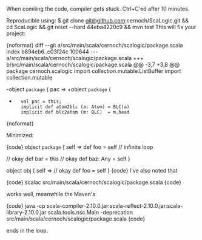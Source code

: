 When comiling the code, compiler gets stuck. Ctrl+C'ed after 10 minutes.

Reproducible using:
$ git clone git@github.com:cernoch/ScaLogic.git &&\
  cd ScaLogic && git reset --hard 44eba4220c9 && mvn test
This will fix your project:

{noformat}
diff --git a/src/main/scala/cernoch/scalogic/package.scala
index b894eb6..c03f24c 100644
--- a/src/main/scala/cernoch/scalogic/package.scala
+++ b/src/main/scala/cernoch/scalogic/package.scala
@@ -3,7 +3,8 @@ package cernoch.scalogic
 import collection.mutable.ListBuffer
 import collection.mutable

-object `package` { pac =>
+object `package` {
+       val pac = this;
        implicit def atom2blc (a: Atom) = BLC(a)
        implicit def blc2atom (m: BLC)  = m.head

{noformat}

Minimized:

{code}
object `package` { self =>
  def foo = self // infinite loop

  // okay
  def bar = this
  // okay
  def baz: Any = self
}

object obj { self =>
  // okay
  def foo = self
}
{code}
I've also noted that

{code}
scalac src/main/scala/cernoch/scalogic/package.scala
{code} 

works well, meanwhile the Maven's

{code}
java -cp scala-compiler-2.10.0.jar:scala-reflect-2.10.0.jar:scala-library-2.10.0.jar scala.tools.nsc.Main -deprecation src/main/scala/cernoch/scalogic/package.scala
{code} 

ends in the loop.
